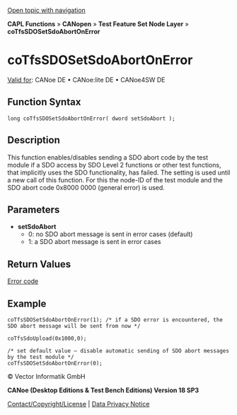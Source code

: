 [Open topic with navigation](../../../../../../CANoeDEFamily.htm#Topics/CAPLFunctions/CANopen/NodeLayerTFS/Functions/CAPLfunctionCoTfsSdoSetSdoAbortOnError.md)

**CAPL Functions** » **CANopen** » **Test Feature Set Node Layer** » **coTfsSDOSetSdoAbortOnError**

# coTfsSDOSetSdoAbortOnError

[Valid for](../../../../Shared/FeatureAvailability.md): CANoe DE • CANoe:lite DE • CANoe4SW DE

## Function Syntax

```plaintext
long coTfsSDOSetSdoAbortOnError( dword setSdoAbort );
```

## Description

This function enables/disables sending a SDO abort code by the test module if a SDO access by SDO Level 2 functions or other test functions, that implicitly uses the SDO functionality, has failed. The setting is used until a new call of this function. For this the node-ID of the test module and the SDO abort code 0x8000 0000 (general error) is used.

## Parameters

- **setSdoAbort**
  - 0: no SDO abort message is sent in error cases (default)
  - 1: a SDO abort message is sent in error cases

## Return Values

[Error code](../CAPLfunctionsCANopenNLTFSErrorCodes.md)

## Example

```plaintext
coTfsSDOSetSdoAbortOnError(1); /* if a SDO error is encountered, the SDO abort message will be sent from now */

coTfsSdoUpload(0x1000,0);

/* set default value – disable automatic sending of SDO abort messages by the test module */
coTfsSDOSetSdoAbortOnError(0);
```

© Vector Informatik GmbH

**CANoe (Desktop Editions & Test Bench Editions) Version 18 SP3**

[Contact/Copyright/License](../../../../Shared/ContactCopyrightLicense.md) | [Data Privacy Notice](https://www.vector.com/int/en/company/get-info/privacy-policy/)